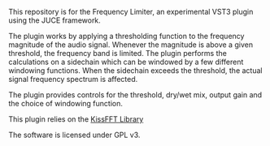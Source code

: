 This repository is for the Frequency Limiter, an experimental VST3 plugin using the JUCE framework.

The plugin works by applying a thresholding function to the frequency magnitude of the audio signal.
Whenever the magnitude is above a given threshold, the frequency band is limited. The plugin performs
the calculations on a sidechain which can be windowed by a few different windowing functions.
When the sidechain exceeds the threshold, the actual signal frequency spectrum is affected.

The plugin provides controls for the threshold, dry/wet mix, output gain and the choice of windowing function.

This plugin relies on the [KissFFT Library](https://github.com/mborgerding/kissfft)

The software is licensed under GPL v3.